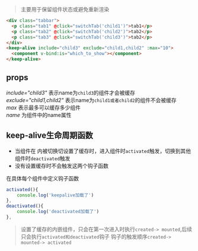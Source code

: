 > 主要用于保留组件状态或避免重新渲染

```html
<div class="tabbar">
  <p class="tab1" @click="switchTab('child1')">tab1</p>
  <p class="tab2" @click="switchTab('child2')">tab2</p>
  <p class="tab3" @click="switchTab('child3')">tab2</p>
</div>
<keep-alive include="child3" exclude="child1,child2" :max="10">
  <component v-bind:is="which_to_show"></component>
</keep-alive>
```

## props
_include="child3"_              表示name为`child3`的组件才会被缓存  
_exclude="child1,child2"_       表示name为`child1或者child2`的组件不会被缓存  
_max_                           表示最多可以缓存多少组件  
_name_                          为组件中的name属性

## keep-alive生命周期函数
* 当组件在 <keep-alive> 内被切换切设置了缓存时，进入组件时`activated`触发，切换到其他组件时`deactivated`触发
* 没有设置缓存时不会触发这两个钩子函数

在具体每个组件中定义钩子函数
```javascript
activated(){
    console.log('keepalive加载了')
},
deactivated(){
    console.log('deactivated加载了')
},
```

> 设置了缓存的<keep-alive>内嵌组件，只会在第一次进入时执行`created-> mounted`,后续只会执行`activated和deactivated`钩子
> 钩子的触发顺序`created-> mounted-> activated`